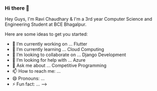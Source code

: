 ### Hi there 👋
Hey Guys, I'm Ravi Chaudhary & I'm a 3rd year Computer Science and Engineering Student at BCE Bhagalpur.

Here are some ideas to get you started:

- 🔭 I’m currently working on ... Flutter
- 🌱 I’m currently learning ... Cloud Computing
- 👯 I’m looking to collaborate on ... Django Development
- 🤔 I’m looking for help with ... Azure
- 💬 Ask me about ... Competitive Programming
- 📫 How to reach me: ... 
- 😄 Pronouns: ...
- ⚡ Fun fact: ...
-->

